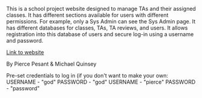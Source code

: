 This is a school project website designed to manage TAs and their assigned classes. It has different sections available for users with different permissions. For example, only a Sys Admin can see the Sys Admin page.
It has different databases for classes, TAs, TA reviews, and users. It allows registration into this database of users and secure log-in using a username and password.

[Link to website](https://cs.mcgill.ca/~mquins2/307-TAManagementService/landing.html)

By Pierce Pesant & Michael Quinsey

Pre-set credentials to log in (if you don't want to make your own:            USERNAME - "god" PASSWORD - "god" 
													                                                    USERNAME - "pierce" PASSWORD - "password" 

